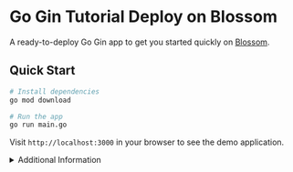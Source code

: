 # Go Gin Tutorial Deploy on Blossom

A ready-to-deploy Go Gin app to get you started quickly on [Blossom](https://blossom-cloud.com).

## Quick Start

```bash
# Install dependencies
go mod download

# Run the app
go run main.go
```

Visit `http://localhost:3000` in your browser to see the demo application.

<details>
<summary>Additional Information</summary>

### Environment Variables
- `PORT`: Change the port (default: 3000)

### API Endpoints
```bash
# Get a greeting
curl http://localhost:3000/api/hello?name=John

# Echo a message
curl -X POST -H "Content-Type: application/json" \
     -d '{"message":"Hello"}' http://localhost:3000/api/echo
```
</details>
